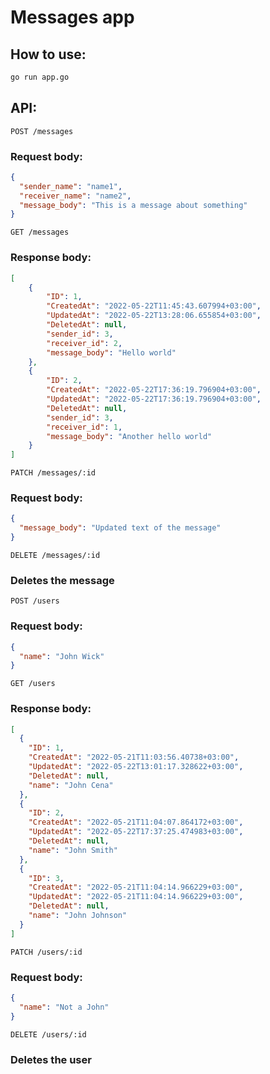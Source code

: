 # Messages app

## How to use:
```bash
go run app.go
```
## API:

`POST /messages`
### Request body:
```json
{
  "sender_name": "name1",
  "receiver_name": "name2",
  "message_body": "This is a message about something"
}
```

`GET /messages`
### Response body:
```json
[
    {
        "ID": 1,
        "CreatedAt": "2022-05-22T11:45:43.607994+03:00",
        "UpdatedAt": "2022-05-22T13:28:06.655854+03:00",
        "DeletedAt": null,
        "sender_id": 3,
        "receiver_id": 2,
        "message_body": "Hello world"
    },
    {
        "ID": 2,
        "CreatedAt": "2022-05-22T17:36:19.796904+03:00",
        "UpdatedAt": "2022-05-22T17:36:19.796904+03:00",
        "DeletedAt": null,
        "sender_id": 3,
        "receiver_id": 1,
        "message_body": "Another hello world"
    }
]
```
`PATCH /messages/:id`
### Request body:
```json
{
  "message_body": "Updated text of the message"
}
```

`DELETE /messages/:id`
### Deletes the message

`POST /users`
### Request body:
```json
{
  "name": "John Wick"
}
```
`GET /users`
### Response body:
```json
[
  {
    "ID": 1,
    "CreatedAt": "2022-05-21T11:03:56.40738+03:00",
    "UpdatedAt": "2022-05-22T13:01:17.328622+03:00",
    "DeletedAt": null,
    "name": "John Cena"
  },
  {
    "ID": 2,
    "CreatedAt": "2022-05-21T11:04:07.864172+03:00",
    "UpdatedAt": "2022-05-22T17:37:25.474983+03:00",
    "DeletedAt": null,
    "name": "John Smith"
  },
  {
    "ID": 3,
    "CreatedAt": "2022-05-21T11:04:14.966229+03:00",
    "UpdatedAt": "2022-05-21T11:04:14.966229+03:00",
    "DeletedAt": null,
    "name": "John Johnson"
  }
]
```
`PATCH /users/:id`
### Request body:
```json
{
  "name": "Not a John"
}
```
`DELETE /users/:id`
### Deletes the user